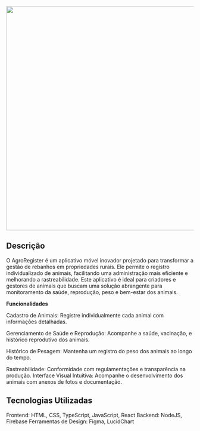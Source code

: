 <div id="header" align="center">
  <img src="https://media.giphy.com/media/v1.Y2lkPTc5MGI3NjExdDZ6cWd5YWdwYnJ3anBkMGpnbmRxMnY2MXFnNmNpYTF2aTNmeWNuciZlcD12MV9pbnRlcm5hbF9naWZfYnlfaWQmY3Q9Zw/XncE2zmvthjyg/giphy.gif" width="600"/>
</div>

## Descrição

O AgroRegister é um aplicativo móvel inovador projetado para transformar a gestão de rebanhos em propriedades rurais. Ele permite o registro individualizado de animais, facilitando uma administração mais eficiente e melhorando a rastreabilidade. Este aplicativo é ideal para criadores e gestores de animais que buscam uma solução abrangente para monitoramento da saúde, reprodução, peso e bem-estar dos animais.

**Funcionalidades** 

Cadastro de Animais: Registre individualmente cada animal com informações detalhadas.

Gerenciamento de Saúde e Reprodução: Acompanhe a saúde, vacinação, e histórico reprodutivo dos animais.

Histórico de Pesagem: Mantenha um registro do peso dos animais ao longo do tempo.

Rastreabilidade: Conformidade com regulamentações e transparência na produção.
Interface Visual Intuitiva: Acompanhe o desenvolvimento dos animais com anexos de fotos e documentação.

## Tecnologias Utilizadas ##
Frontend: HTML, CSS, TypeScript, JavaScript, React
Backend: NodeJS, Firebase
Ferramentas de Design: Figma, LucidChart

